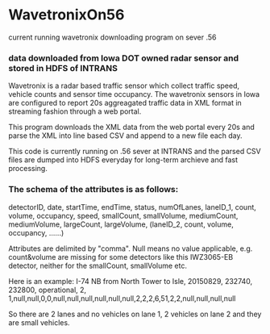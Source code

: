 # WavetronixOn56
current running wavetronix downloading program on sever .56

### data downloaded from Iowa DOT owned radar sensor and stored in HDFS of INTRANS

Wavetronix is a radar based traffic sensor which collect traffic speed, vehicle counts and sensor time occupancy.
The wavetronix sensors in Iowa are configured to report 20s aggreagated traffic data in XML format in streaming fashion through a web portal.

This program downloads the XML data from the web portal every 20s and parse the XML into line based CSV and append to a new file each day.

This code is currently running on .56 sever at INTRANS and the parsed CSV files are dumped into HDFS everyday for long-term archieve and fast processing. 



### The schema of the attributes is as follows:

detectorID, date, startTime, endTime, status, numOfLanes, laneID_1, count, volume, occupancy, speed, smallCount, smallVolume,
mediumCount, mediumVolume, largeCount, largeVolume, (laneID_2, count, volume, occupancy, ......)

Attributes are delimited by "comma". Null means no value applicable, e.g. count&volume are missing for some detectors like this IWZ3065-EB detector, neither for the smallCount, smallVolume etc.

Here is an example:
I-74 NB from North Tower to Isle, 20150829, 232740, 232800, operational, 2, 1,null,null,0,0,null,null,null,null,null,null,2,2,2,6,51,2,2,null,null,null,null

So there are 2 lanes and no vehicles on lane 1, 2 vehicles on lane 2 and they are small vehicles.
